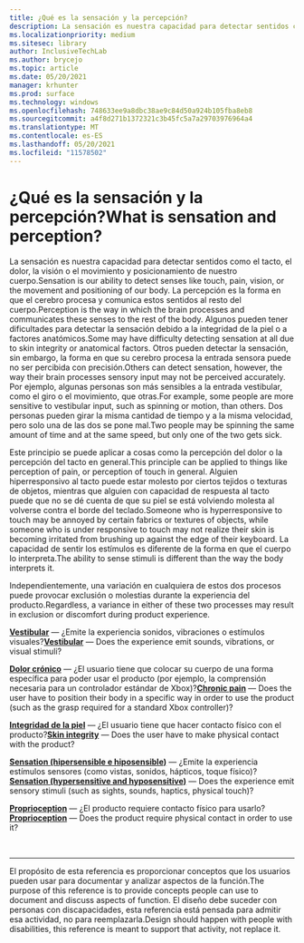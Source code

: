 ```yaml
---
title: ¿Qué es la sensación y la percepción?
description: La sensación es nuestra capacidad para detectar sentidos como el tacto, el dolor, la visión o el movimiento y posicionamiento de nuestro cuerpo.
ms.localizationpriority: medium
ms.sitesec: library
author: InclusiveTechLab
ms.author: brycejo
ms.topic: article
ms.date: 05/20/2021
manager: krhunter
ms.prod: surface
ms.technology: windows
ms.openlocfilehash: 748633ee9a8dbc38ae9c84d50a924b105fba8eb8
ms.sourcegitcommit: a4f8d271b1372321c3b45fc5a7a29703976964a4
ms.translationtype: MT
ms.contentlocale: es-ES
ms.lasthandoff: 05/20/2021
ms.locfileid: "11578502"
---
```

# <a name="what-is-sensation-and-perception"></a><span data-ttu-id="f3580-103">¿Qué es la sensación y la percepción?</span><span class="sxs-lookup"><span data-stu-id="f3580-103">What is sensation and perception?</span></span>

<span data-ttu-id="f3580-104">La sensación es nuestra capacidad para detectar sentidos como el tacto, el dolor, la visión o el movimiento y posicionamiento de nuestro cuerpo.</span><span class="sxs-lookup"><span data-stu-id="f3580-104">Sensation is our ability to detect senses like touch, pain, vision, or the movement and positioning of our body.</span></span> <span data-ttu-id="f3580-105">La percepción es la forma en que el cerebro procesa y comunica estos sentidos al resto del cuerpo.</span><span class="sxs-lookup"><span data-stu-id="f3580-105">Perception is the way in which the brain processes and communicates these senses to the rest of the body.</span></span> <span data-ttu-id="f3580-106">Algunos pueden tener dificultades para detectar la sensación debido a la integridad de la piel o a factores anatómicos.</span><span class="sxs-lookup"><span data-stu-id="f3580-106">Some may have difficulty detecting sensation at all due to skin integrity or anatomical factors.</span></span> <span data-ttu-id="f3580-107">Otros pueden detectar la sensación, sin embargo, la forma en que su cerebro procesa la entrada sensora puede no ser percibida con precisión.</span><span class="sxs-lookup"><span data-stu-id="f3580-107">Others can detect sensation, however, the way their brain processes sensory input may not be perceived accurately.</span></span> <span data-ttu-id="f3580-108">Por ejemplo, algunas personas son más sensibles a la entrada vestibular, como el giro o el movimiento, que otras.</span><span class="sxs-lookup"><span data-stu-id="f3580-108">For example, some people are more sensitive to vestibular input, such as spinning or motion, than others.</span></span> <span data-ttu-id="f3580-109">Dos personas pueden girar la misma cantidad de tiempo y a la misma velocidad, pero solo una de las dos se pone mal.</span><span class="sxs-lookup"><span data-stu-id="f3580-109">Two people may be spinning the same amount of time and at the same speed, but only one of the two gets sick.</span></span>

<span data-ttu-id="f3580-110">Este principio se puede aplicar a cosas como la percepción del dolor o la percepción del tacto en general.</span><span class="sxs-lookup"><span data-stu-id="f3580-110">This principle can be applied to things like perception of pain, or perception of touch in general.</span></span> <span data-ttu-id="f3580-111">Alguien hiperresponsivo al tacto puede estar molesto por ciertos tejidos o texturas de objetos, mientras que alguien con capacidad de respuesta al tacto puede que no se dé cuenta de que su piel se está volviendo molesta al volverse contra el borde del teclado.</span><span class="sxs-lookup"><span data-stu-id="f3580-111">Someone who is hyperresponsive to touch may be annoyed by certain fabrics or textures of objects, while someone who is under responsive to touch may not realize their skin is becoming irritated from brushing up against the edge of their keyboard.</span></span> <span data-ttu-id="f3580-112">La capacidad de sentir los estímulos es diferente de la forma en que el cuerpo lo interpreta.</span><span class="sxs-lookup"><span data-stu-id="f3580-112">The ability to sense stimuli is different than the way the body interprets it.</span></span>

<span data-ttu-id="f3580-113">Independientemente, una variación en cualquiera de estos dos procesos puede provocar exclusión o molestias durante la experiencia del producto.</span><span class="sxs-lookup"><span data-stu-id="f3580-113">Regardless, a variance in either of these two processes may result in exclusion or discomfort during product experience.</span></span>

<span data-ttu-id="f3580-114">**[Vestibular](sensation-perception-vestibular.md)** &mdash; ¿Emite la experiencia sonidos, vibraciones o estímulos visuales?</span><span class="sxs-lookup"><span data-stu-id="f3580-114">**[Vestibular](sensation-perception-vestibular.md)** &mdash; Does the experience emit sounds, vibrations, or visual stimuli?</span></span>

<span data-ttu-id="f3580-115">**[Dolor crónico](sensation-perception-chronic-pain.md)** &mdash; ¿El usuario tiene que colocar su cuerpo de una forma específica para poder usar el producto (por ejemplo, la comprensión necesaria para un controlador estándar de Xbox)?</span><span class="sxs-lookup"><span data-stu-id="f3580-115">**[Chronic pain](sensation-perception-chronic-pain.md)** &mdash; Does the user have to position their body in a specific way in order to use the product (such as the grasp required for a standard Xbox controller)?</span></span>

<span data-ttu-id="f3580-116">**[Integridad de la piel](sensation-perception-skin-integrity.md)** &mdash; ¿El usuario tiene que hacer contacto físico con el producto?</span><span class="sxs-lookup"><span data-stu-id="f3580-116">**[Skin integrity](sensation-perception-skin-integrity.md)** &mdash; Does the user have to make physical contact with the product?</span></span>

<span data-ttu-id="f3580-117">**[Sensation (hipersensible e hiposensible)](sensation-perception-sensation.md)** &mdash; ¿Emite la experiencia estímulos sensores (como vistas, sonidos, hápticos, toque físico)?</span><span class="sxs-lookup"><span data-stu-id="f3580-117">**[Sensation (hypersensitive and hyposensitive)](sensation-perception-sensation.md)** &mdash; Does the experience emit sensory stimuli (such as sights, sounds, haptics, physical touch)?</span></span>

<span data-ttu-id="f3580-118">**[Proprioception](sensation-perception-proprioception.md)** &mdash; ¿El producto requiere contacto físico para usarlo?</span><span class="sxs-lookup"><span data-stu-id="f3580-118">**[Proprioception](sensation-perception-proprioception.md)** &mdash; Does the product require physical contact in order to use it?</span></span>

&nbsp;

[comment]: # (Instrucción Footer)
___
<span data-ttu-id="f3580-120">El propósito de esta referencia es proporcionar conceptos que los usuarios pueden usar para documentar y analizar aspectos de la función.</span><span class="sxs-lookup"><span data-stu-id="f3580-120">The purpose of this reference is to provide concepts people can use to document and discuss aspects of function.</span></span> <span data-ttu-id="f3580-121">El diseño debe suceder con personas con discapacidades, esta referencia está pensada para admitir esa actividad, no para reemplazarla.</span><span class="sxs-lookup"><span data-stu-id="f3580-121">Design should happen with people with disabilities, this reference is meant to support that activity, not replace it.</span></span> 